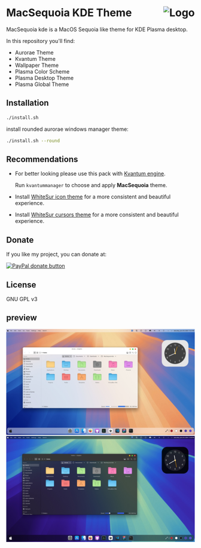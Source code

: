 <img src="https://github.com/vinceliuice/Sierra-gtk-theme/blob/imgs/logo.png" alt="Logo" align="right" /> MacSequoia KDE Theme
======

MacSequoia kde is a MacOS Sequoia like theme for KDE Plasma desktop.

In this repository you'll find:

- Aurorae Theme
- Kvantum Theme
- Wallpaper Theme
- Plasma Color Scheme
- Plasma Desktop Theme
- Plasma Global Theme

## Installation

```sh
./install.sh
```

install rounded aurorae windows manager theme:

```sh
./install.sh --round
```

## Recommendations

- For better looking please use this pack with [Kvantum engine](https://github.com/tsujan/Kvantum/blob/master/Kvantum/INSTALL.md#distributions).

  Run `kvantummanager` to choose and apply **MacSequoia** theme.

- Install [WhiteSur icon theme](https://github.com/vinceliuice/WhiteSur-icon-theme) for a more consistent and beautiful experience.

- Install [WhiteSur cursors theme](https://github.com/vinceliuice/WhiteSur-cursors) for a more consistent and beautiful experience.

## Donate

If you like my project, you can donate at:

<span class="paypal"><a href="https://www.paypal.me/vinceliuice" title="Donate to this project using Paypal"><img src="https://www.paypalobjects.com/webstatic/mktg/Logo/pp-logo-100px.png" alt="PayPal donate button" /></a></span>

## License

GNU GPL v3

## preview

![light](plasma/look-and-feel/com.github.vinceliuice.MacSequoia-Light/contents/previews/fullscreenpreview.jpg)
![dark](plasma/look-and-feel/com.github.vinceliuice.MacSequoia-Dark/contents/previews/fullscreenpreview.jpg)


